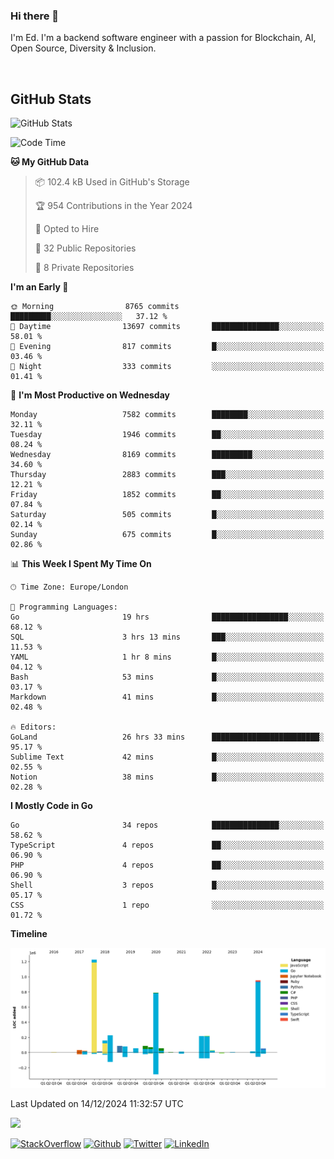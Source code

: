 ### Hi there 👋
 I'm Ed. I'm a backend software engineer with a passion for Blockchain, AI, Open Source, Diversity & Inclusion.

<br />

<h2>GitHub Stats</h2>
<p><img src="https://github-readme-stats.vercel.app/api?username=echarrod&amp;show_icons=true" alt="GitHub Stats"></p>

<!--START_SECTION:waka-->
![Code Time](http://img.shields.io/badge/Code%20Time-131%20hrs%2026%20mins-blue)

**🐱 My GitHub Data** 

> 📦 102.4 kB Used in GitHub's Storage 
 > 
> 🏆 954 Contributions in the Year 2024
 > 
> 💼 Opted to Hire
 > 
> 📜 32 Public Repositories 
 > 
> 🔑 8 Private Repositories 
 > 
**I'm an Early 🐤** 

```text
🌞 Morning                8765 commits        █████████░░░░░░░░░░░░░░░░   37.12 % 
🌆 Daytime                13697 commits       ███████████████░░░░░░░░░░   58.01 % 
🌃 Evening                817 commits         █░░░░░░░░░░░░░░░░░░░░░░░░   03.46 % 
🌙 Night                  333 commits         ░░░░░░░░░░░░░░░░░░░░░░░░░   01.41 % 
```
📅 **I'm Most Productive on Wednesday** 

```text
Monday                   7582 commits        ████████░░░░░░░░░░░░░░░░░   32.11 % 
Tuesday                  1946 commits        ██░░░░░░░░░░░░░░░░░░░░░░░   08.24 % 
Wednesday                8169 commits        █████████░░░░░░░░░░░░░░░░   34.60 % 
Thursday                 2883 commits        ███░░░░░░░░░░░░░░░░░░░░░░   12.21 % 
Friday                   1852 commits        ██░░░░░░░░░░░░░░░░░░░░░░░   07.84 % 
Saturday                 505 commits         █░░░░░░░░░░░░░░░░░░░░░░░░   02.14 % 
Sunday                   675 commits         █░░░░░░░░░░░░░░░░░░░░░░░░   02.86 % 
```


📊 **This Week I Spent My Time On** 

```text
🕑︎ Time Zone: Europe/London

💬 Programming Languages: 
Go                       19 hrs              █████████████████░░░░░░░░   68.12 % 
SQL                      3 hrs 13 mins       ███░░░░░░░░░░░░░░░░░░░░░░   11.53 % 
YAML                     1 hr 8 mins         █░░░░░░░░░░░░░░░░░░░░░░░░   04.12 % 
Bash                     53 mins             █░░░░░░░░░░░░░░░░░░░░░░░░   03.17 % 
Markdown                 41 mins             █░░░░░░░░░░░░░░░░░░░░░░░░   02.48 % 

🔥 Editors: 
GoLand                   26 hrs 33 mins      ████████████████████████░   95.17 % 
Sublime Text             42 mins             █░░░░░░░░░░░░░░░░░░░░░░░░   02.55 % 
Notion                   38 mins             █░░░░░░░░░░░░░░░░░░░░░░░░   02.28 % 
```

**I Mostly Code in Go** 

```text
Go                       34 repos            ███████████████░░░░░░░░░░   58.62 % 
TypeScript               4 repos             ██░░░░░░░░░░░░░░░░░░░░░░░   06.90 % 
PHP                      4 repos             ██░░░░░░░░░░░░░░░░░░░░░░░   06.90 % 
Shell                    3 repos             █░░░░░░░░░░░░░░░░░░░░░░░░   05.17 % 
CSS                      1 repo              ░░░░░░░░░░░░░░░░░░░░░░░░░   01.72 % 
```



**Timeline**

![Lines of Code chart](https://raw.githubusercontent.com/echarrod/echarrod/main/assets/bar_graph.png)


 Last Updated on 14/12/2024 11:32:57 UTC
<!--END_SECTION:waka-->

![](https://komarev.com/ghpvc/?username=echarrod)

<p>
<a href="https://stackoverflow.com/users/1014632/ech" target="_blank"><img alt="StackOverflow" src="https://img.shields.io/badge/-Stackoverflow-FE7A16?style=for-the-badge&logo=stack-overflow&logoColor=white" /></a> 
<a href="https://github.com/echarrod" target="_blank"><img alt="Github" src="https://img.shields.io/badge/GitHub-%2312100E.svg?&style=for-the-badge&logo=Github&logoColor=white" /></a> 
<a href="https://twitter.com/e_harrod" target="_blank"><img alt="Twitter" src="https://img.shields.io/badge/twitter-%231DA1F2.svg?&style=for-the-badge&logo=twitter&logoColor=white" /></a> 
<a href="https://www.linkedin.com/in/ed-harrod" target="_blank"><img alt="LinkedIn" src="https://img.shields.io/badge/linkedin-%230077B5.svg?&style=for-the-badge&logo=linkedin&logoColor=white" /></a>
